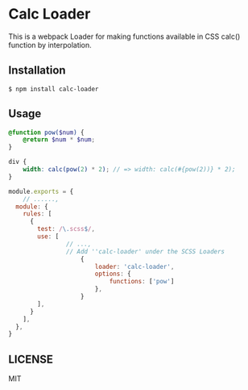 # Calc Loader
This is a webpack Loader for making functions available in CSS calc() function by interpolation.

## Installation
```
$ npm install calc-loader
```

## Usage

```sample.scss
@function pow($num) {
	@return $num * $num;
}

div {
	width: calc(pow(2) * 2); // => width: calc(#{pow(2))} * 2);
}
```

```webpack.config.js
module.exports = {
	// ......, 
  module: {
    rules: [
      {
        test: /\.scss$/,
        use: [
				// ..., 
				// Add ''calc-loader' under the SCSS Loaders 
					{ 
						loader: 'calc-loader',
						options: {
							functions: ['pow']
						},
					}
        ],
      }
    ],
  },
}
```


## LICENSE
MIT
